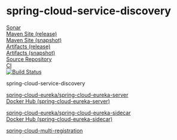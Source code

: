 # spring-cloud-service-discovery

[Sonar](https://sonarcloud.io/api/project_badges/measure?project=cn.home1%3Aspring-cloud-service-discovery&metric=alert_status)  
[Maven Site (release)](https://cloud-ready.github.io/cloud-ready/release/build-docker/spring-cloud-service-discovery/index.html)  
[Maven Site (snapshot)](https://cloud-ready.github.io/cloud-ready/snapshot/build-docker/spring-cloud-service-discovery/index.html)  
[Artifacts (release)](https://oss.sonatype.org/content/repositories/releases/cn/home1/spring-cloud-service-discovery/)  
[Artifacts (snapshot)](https://oss.sonatype.org/content/repositories/snapshots/cn/home1/spring-cloud-service-discovery/)  
[Source Repository](https://github.com/cloud-ready/spring-cloud-service-discovery/tree/develop)  
[CI](https://travis-ci.org/cloud-ready/spring-cloud-service-discovery)  
[![Build Status](https://travis-ci.org/cloud-ready/spring-cloud-service-discovery.svg?branch=develop)](https://travis-ci.org/cloud-ready/spring-cloud-service-discovery)  


spring-cloud-service-discovery


[spring-cloud-eureka/spring-cloud-eureka-server](https://github.com/cloud-ready/spring-cloud-service-discovery/tree/develop/spring-cloud-eureka/spring-cloud-eureka-server)  
[Docker Hub (spring-cloud-eureka-server)](https://hub.docker.com/r/cloudready/spring-cloud-eureka-server/)  

[spring-cloud-eureka/spring-cloud-eureka-sidecar](https://github.com/cloud-ready/spring-cloud-service-discovery/tree/develop/spring-cloud-eureka/spring-cloud-eureka-sidecar)  
[Docker Hub (spring-cloud-eureka-sidecar)](https://hub.docker.com/r/cloudready/spring-cloud-eureka-sidecar/)  

[spring-cloud-multi-registration](https://github.com/cloud-ready/spring-cloud-service-discovery/tree/develop/spring-cloud-multi-registration)  
